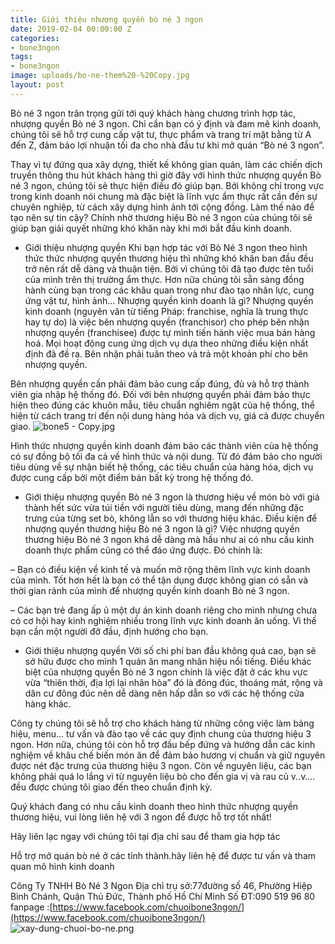 ```yaml
---
title: Giới thiệu nhượng quyền bò né 3 ngon
date: 2019-02-04 00:00:00 Z
categories:
- bone3ngon
tags:
- bone3ngon
image: uploads/bo-ne-them%20-%20Copy.jpg
layout: post
---
```


Bò né 3 ngon trân trọng gửi tới quý khách hàng chương trình hợp tác, nhượng quyền Bò né 3 ngon. Chỉ cần bạn có ý định và đam mê kinh doanh, chúng tôi sẽ hỗ trợ cung cấp vật tư, thực phẩm và trang trí mặt bằng từ A đến Z, đảm bảo lợi nhuận tối đa cho nhà đầu tư khi mở quán “Bò né 3 ngon”.  

Thay vì tự đứng qua xây dựng, thiết kế không gian quán, làm các chiến dịch truyền thông thu hút khách hàng thì giờ đây với hình thức nhượng quyền Bò né 3 ngon, chúng tôi sẽ thực hiện điều đó giúp bạn. Bởi không chỉ trong vực trong kinh doanh nói chung mà đặc biệt là lĩnh vực ẩm thực rất cần đến sự chuyên nghiệp, từ cách xây dựng hình ảnh tới cộng đồng. Làm thế nào để tạo nên sự tin cậy? Chính nhờ thương hiệu Bò né 3 ngon của chúng tôi sẽ giúp bạn giải quyết những khó khăn này khi mới bắt đầu kinh doanh.

 - Giới thiệu nhượng quyền
Khi bạn hợp tác với Bò Né 3 ngon theo hình thức thức nhượng quyền thương hiệu thì những khó khăn ban đầu đều trở nên rất dễ dàng và thuận tiện. Bởi vì chúng tôi đã tạo được tên tuổi của mình trên thị trường ẩm thực. Hơn nữa chúng tôi sẵn sàng đồng hành cùng bạn trong các khâu quan trọng như đào tạo nhân lực, cung ứng vật tư, hình ảnh…
Nhượng quyền kinh doanh là gì?
Nhượng quyền kinh doanh (nguyên văn từ tiếng Pháp: franchise, nghĩa là trung thực hay tự do) là việc bên nhượng quyền (franchisor) cho phép bên nhận nhượng quyền (franchisee) được tự mình tiến hành việc mua bán hàng hoá. Mọi hoạt động cung ứng dịch vụ dựa theo những điều kiện nhất định đã đề ra. Bên nhận phải tuân theo và trả một khoản phí cho bên nhượng quyền.

Bên nhượng quyền cần phải đảm bảo cung cấp đúng, đủ và hỗ trợ thành viên gia nhập hệ thống đó. Đối với bên nhượng quyền phải đảm bảo thực hiện theo đúng các khuôn mẫu, tiêu chuẩn nghiêm ngặt của hệ thống, thể hiện từ cách trang trí đến nội dung hàng hóa và dịch vụ, giá cả được chuyển giao.
![bone5 - Copy.jpg](/uploads/bone5%20-%20Copy.jpg)


Hình thức nhượng quyền kinh doanh đảm bảo các thành viên của hệ thống có sự đồng bộ tối đa cả về hình thức và nội dung. Từ đó đảm bảo cho người tiêu dùng về sự nhận biết hệ thống, các tiêu chuẩn của hàng hóa, dịch vụ được cung cấp bởi một điểm bán bất kỳ trong hệ thống đó.

 - Giới thiệu nhượng quyền
Bò né 3 ngon là thương hiệu về món bò với giá thành hết sức vừa túi tiền với người tiêu dùng, mang đến những đặc trưng của từng set bò, không lẫn so với thương hiệu khác.
Điều kiện để nhượng quyền thương hiệu Bò né 3 ngon là gì?
Việc nhượng quyền thương hiệu Bò né 3 ngon khá dễ dàng mà hầu như ai có nhu cầu kinh doanh thực phẩm cũng có thể đáo ứng được. Đó chính là:

 – Bạn có điều kiện về kinh tế và muốn mở rộng thêm lĩnh vực kinh doanh của mình. Tốt hơn hết là bạn có thể tận dụng được không gian có sẵn và thời gian rảnh của mình để nhượng quyền kinh doanh Bò né 3 ngon.

 – Các bạn trẻ đang ấp ủ một dự án kinh doanh riêng cho mình nhưng chưa có cơ hội hay kinh nghiệm nhiều trong lĩnh vực kinh doanh ăn uống. Vì thế bạn cần một người đỡ đầu, định hướng cho bạn.  

 - Giới thiệu nhượng quyền
Với số chi phí ban đầu không quá cao, bạn sẽ sở hữu được cho mình 1 quán ăn mang nhãn hiệu nổi tiếng.
Điều khác biệt của nhượng quyền Bò né 3 ngon chính là việc đặt ở các khu vực vừa “thiên thời, địa lợi lại nhân hòa” đó là đông đúc, thoáng mát, rộng và dân cư đông đúc nên dễ dàng nên hấp dẫn so với các hệ thống cửa hàng khác.

Công ty chúng tôi sẽ hỗ trợ cho khách hàng từ  những công việc làm bảng hiệu, menu… tư vấn và đào tạo về các quy định chung của thương hiệu 3 ngon. Hơn nữa, chúng tôi còn hỗ trợ đầu bếp đứng và hướng dẫn các kinh nghiệm về khâu chế biến món ăn để đảm bảo hương vị chuẩn và giữ nguyên được nét đặc trưng của thương hiệu 3 ngon. Còn về nguyên liệu, các bạn không phải quá lo lắng vì từ nguyên liệu bò cho đến gia vị và rau củ v..v…. đều được chúng tôi giao đến theo chuẩn định kỳ.

Quý khách đang có nhu cầu kinh doanh theo hình thức nhượng quyền thương hiệu, vui lòng liên hệ với 3 ngon  để được hỗ trợ tốt nhất! 

Hãy liên lạc ngay với chúng tôi tại địa chỉ sau để tham gia hợp tác

Hỗ trợ mở quán bò né ở các tỉnh thành.hãy liên hệ để được tư vấn và tham quan mô hình kinh doanh

Công Ty TNHH Bò Né 3 Ngon
Địa chỉ trụ sở:77đường số 46, Phường Hiệp Bình Chánh, Quận Thủ Đức, Thành phố Hồ Chí Minh
Số ĐT:090 519 96 80
fanpage :[https://www.facebook.com/chuoibone3ngon/](https://www.facebook.com/chuoibone3ngon/)
![xay-dung-chuoi-bo-ne.png](/uploads/xay-dung-chuoi-bo-ne.png)
